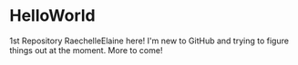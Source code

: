# HelloWorld
1st Repository
RaechelleElaine here! I'm new to GitHub and trying to figure things out at the moment. More to come! 
